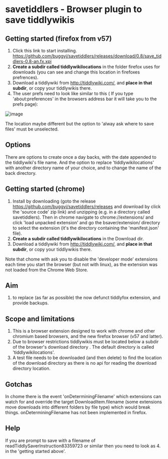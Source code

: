 # savetiddlers - Browser plugin to save tiddlywikis

## Getting started (firefox from v57)
1. Click this link to start installing.
https://github.com/buggyj/savetiddlers/releases/download/0.8/save_tiddlers-0.8-an.fx.xpi
2. **Create a subdir called tiddlywikilocations** in the folder firefox uses for downloads (you can see and change this location in firefoxes prefrences). 
3. Download a tiddlywiki from http://tiddlywiki.com/, and **place in that subdir**, or copy your tiddlywikis there.
4.  The user prefs need to look like similar to this ( If you type 'about:preferences' in the browsers address bar it will take you to the prefs page):

![image](https://user-images.githubusercontent.com/2855795/35642235-cfaf2e86-06c2-11e8-8e56-35f08d4d20b0.png)

The location maybe different but the option to 'alway ask where to save files' must be unselected.
## Options
There are options to create once a day backs, with the date appended to the tiddlywiki's file name. And the option to replace 'tiddlywikilocations' with another directory name of your choice, and to change the name of the back directory.

## Getting started (chrome)
1. Install by downloading (goto the release https://github.com/buggyj/savetiddlers/releases and download by click the 'source code' zip link) and unzipping (e.g. in a directory called savetiddlers). Then in chrome navigate to chrome://extensions/ and click 'load unpacked extension' and go the bsaver/extension/ directory to select the extension (it's the directory containing the 'manifest.json' file).
2. **Create a subdir called tiddlywikilocations** in the Download dir. 
3. Download a tiddlywiki from http://tiddlywiki.com/, and **place in that subdir**, or copy your tiddlywikis there.

Note that chome with ask you to disable the 'developer mode' extensions each time you start the browser (but not with linux), as the extension was not loaded from the Chrome Web Store.

## Aim
1. to replace (as far as possible) the now defunct tiddlyfox extension, and provide backups.

## Scope and limitations
1. This is a browser extension designed to work with chrome and other chromium based browsers, and the new firefox browser (v57 and latter).
2. Due to browser restrictions tiddlywikis must be located below a subdir of the browser's download directory . The default  directory is called 'tiddlywikilocations'.
3. A test file needs to be downloaded (and then delete) to find the location of the download directory as there is no api for reading the download directory location.

## Gotchas
In chome there is the event 'onDeterminingFilename' which extensions can watch for and override the target DownloadItem.filename (some extensions move downloads into different folders by file type) which would break things. 
onDeterminingFilename has not been implemented in firefox.

## Help
If you are prompt to save with a filename of readTiddlySaverInstruction83359723 or similar then you need to look as 4. in the 'getting started above'.
